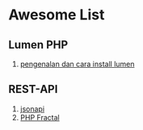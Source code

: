 # Awesome List

## Lumen PHP
1. [pengenalan dan cara install lumen](https://kodingin.com/pengenalan-dan-cara-install-lumen/) 

## REST-API
1. [jsonapi](https://jsonapi.org/)
2. [PHP Fractal](https://fractal.thephpleague.com/) 
